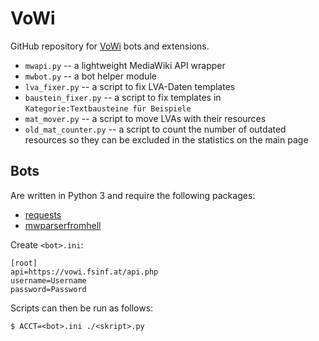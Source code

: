# VoWi

GitHub repository for [VoWi](https://vowi.fsinf.at/) bots and extensions.

* `mwapi.py` -- a lightweight MediaWiki API wrapper
* `mwbot.py` -- a bot helper module
* `lva_fixer.py` -- a script to fix LVA-Daten templates
* `baustein_fixer.py` -- a script to fix templates in `Kategorie:Textbausteine für Beispiele`
* `mat_mover.py` -- a script to move LVAs with their resources
* `old_mat_counter.py` -- a script to count the number of outdated resources so they can be excluded in the statistics on the main page

## Bots

Are written in Python 3 and require the following packages:

* [requests](http://docs.python-requests.org/)
* [mwparserfromhell](https://github.com/earwig/mwparserfromhell)

Create `<bot>.ini`:

```
[root]
api=https://vowi.fsinf.at/api.php
username=Username
password=Password
```

Scripts can then be run as follows:

	$ ACCT=<bot>.ini ./<skript>.py
